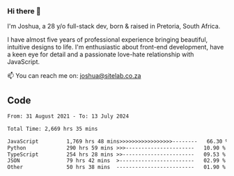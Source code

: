 ### Hi there 👋

I'm Joshua, a 28 y/o full-stack dev, born & raised in Pretoria, South Africa. 

I have almost five years of professional experience bringing beautiful, intuitive designs to life. I'm enthusiastic about front-end development, have a keen eye for detail and a passionate love-hate relationship with JavaScript.

📫 You can reach me on: joshua@sitelab.co.za

## **Code**

<!--START_SECTION:waka-->

```txt
From: 31 August 2021 - To: 13 July 2024

Total Time: 2,669 hrs 35 mins

JavaScript         1,769 hrs 48 mins>>>>>>>>>>>>>>>>>--------   66.30 %
Python             290 hrs 59 mins >>>----------------------   10.90 %
TypeScript         254 hrs 28 mins >>-----------------------   09.53 %
JSON               79 hrs 42 mins  >------------------------   02.99 %
Other              50 hrs 38 mins  -------------------------   01.90 %
```

<!--END_SECTION:waka-->
